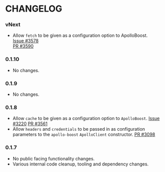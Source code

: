 # CHANGELOG

### vNext

- Allow `fetch` to be given as a configuration option to ApolloBoost.  
  [Issue #3578](https://github.com/apollographql/apollo-client/issues/3578)  
  [PR #3590](https://github.com/apollographql/apollo-client/pull/3590)

### 0.1.10

- No changes.

### 0.1.9

- No changes.

### 0.1.8

- Allow `cache` to be given as a configuration option to `ApolloBoost`.
  [Issue #3220](https://github.com/apollographql/apollo-client/issues/3220)
  [PR #3561](https://github.com/apollographql/apollo-client/pull/3561)
- Allow `headers` and `credentials` to be passed in as configuration
  parameters to the `apollo-boost` `ApolloClient` constructor.
  [PR #3098](https://github.com/apollographql/apollo-client/pull/3098)

### 0.1.7

- No public facing functionality changes.
- Various internal code cleanup, tooling and dependency changes.
